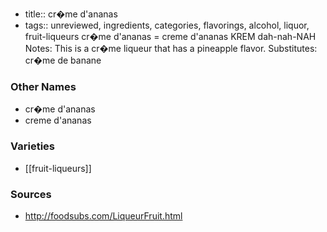 - title:: cr�me d'ananas
- tags:: unreviewed, ingredients, categories, flavorings, alcohol, liquor, fruit-liqueurs
cr�me d'ananas = creme d'ananas KREM dah-nah-NAH Notes: This is a cr�me liqueur that has a pineapple flavor. Substitutes: cr�me de banane

### Other Names

* cr�me d'ananas
* creme d'ananas

### Varieties

* [[fruit-liqueurs]]

### Sources
* http://foodsubs.com/LiqueurFruit.html
